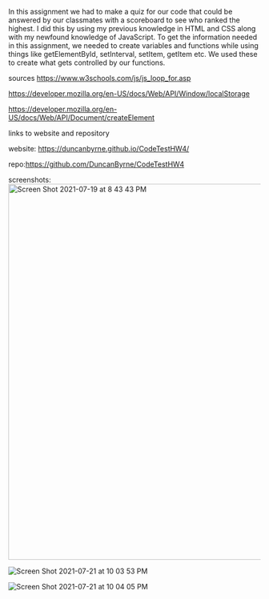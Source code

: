 In this assignment we had to make a quiz for our code that could be answered by our classmates with a scoreboard to see who ranked the highest.
I did this by using my previous knowledge in HTML and CSS along with my newfound knowledge of JavaScript. To get the information needed in this assignment,
we needed to create variables and functions while using things like getElementById, setInterval, setItem, getItem etc. We used these to create what gets
controlled by our functions.




sources 
https://www.w3schools.com/js/js_loop_for.asp

https://developer.mozilla.org/en-US/docs/Web/API/Window/localStorage

https://developer.mozilla.org/en-US/docs/Web/API/Document/createElement

links to website and repository

website: https://duncanbyrne.github.io/CodeTestHW4/

repo:https://github.com/DuncanByrne/CodeTestHW4


screenshots:
<img width="751" alt="Screen Shot 2021-07-19 at 8 43 43 PM" src="https://user-images.githubusercontent.com/85514179/126581118-93ff4e0a-66ff-4e4a-9582-71e59eba8bea.png">


![Screen Shot 2021-07-21 at 10 03 53 PM](https://user-images.githubusercontent.com/85514179/126581167-37ef8feb-276d-448f-9fd8-0cea8e155ac4.png)




![Screen Shot 2021-07-21 at 10 04 05 PM](https://user-images.githubusercontent.com/85514179/126581179-1e97abb4-6b81-4af4-bbfe-34afb0b8f9de.png)


